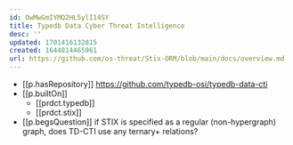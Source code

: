 ```yaml
---
id: OwMwGmIYMQ2HL5ylI14SY
title: Typedb Data Cyber Threat Intelligence
desc: ''
updated: 1701416132815
created: 1644814465961
url: https://github.com/os-threat/Stix-ORM/blob/main/docs/overview.md
---
```



- [[p.hasRepository]] https://github.com/typedb-osi/typedb-data-cti
- [[p.builtOn]] 
  - [[prdct.typedb]]
  - [[prdct.stix]]
- [[p.begsQuestion]] if STIX is specified as a regular (non-hypergraph) graph, does TD-CTI use any ternary+ relations?